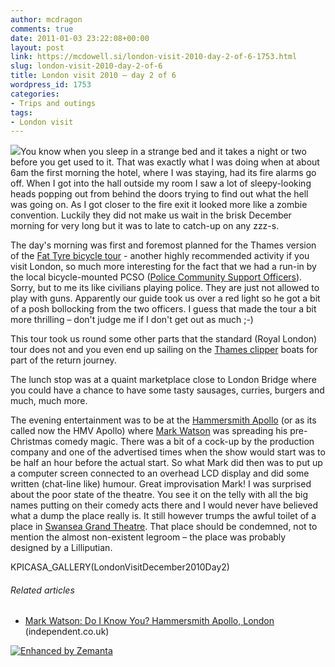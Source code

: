 ```yaml
---
author: mcdragon
comments: true
date: 2011-01-03 23:22:08+00:00
layout: post
link: https://mcdowell.si/london-visit-2010-day-2-of-6-1753.html
slug: london-visit-2010-day-2-of-6
title: London visit 2010 – day 2 of 6
wordpress_id: 1753
categories:
- Trips and outings
tags:
- London visit
---
```


[![](https://img.mcdowell.si/2011/01/borough_market-1.jpg)](https://img.mcdowell.si/2011/01/borough_market.jpg)You know when you sleep in a strange bed and it takes a night or two before you get used to it. That was exactly what I was doing when at about 6am the first morning the hotel, where I was staying, had its fire alarms go off. When I got into the hall outside my room I saw a lot of sleepy-looking heads popping out from behind the doors trying to find out what the hell was going on. As I got closer to the fire exit it looked more like a zombie convention. Luckily they did not make us wait in the brisk December morning for very long but it was to late to catch-up on any zzz-s.

The day's morning was first and foremost planned for the Thames version of the [Fat Tyre bicycle tour](http://fattirebiketours.com/london) - another highly recommended activity if you visit London, so much more interesting for the fact that we had a run-in by the local bicycle-mounted PCSO ([Police Community Support Officers](http://en.wikipedia.org/wiki/Police_Community_Support_Officer)). Sorry, but to me its like civilians playing police. They are just not allowed to play with guns. Apparently our guide took us over a red light so he got a bit of a posh bollocking from the two officers. I guess that made the tour a bit more thrilling – don't judge me if I don't get out as much ;-)

This tour took us round some other parts that the standard (Royal London) tour does not and you even end up sailing on the [Thames clipper](http://en.wikipedia.org/wiki/Thames_Clippers) boats for part of the return journey.

The lunch stop was at a quaint marketplace close to London Bridge where you could have a chance to have some tasty sausages, curries, burgers and much, much more.

The evening entertainment was to be at the [Hammersmith Apollo](http://en.wikipedia.org/wiki/HMV_Hammersmith_Apollo) (or as its called now the HMV Apollo) where [Mark Watson](http://en.wikipedia.org/wiki/Mark_Watson_%28comedian%29) was spreading his pre-Christmas comedy magic. There was a bit of a cock-up by the production company and one of the advertised times when the show would start was to be half an hour before the actual start. So what Mark did then was to put up a computer screen connected to an overhead LCD display and did some written (chat-line like) humour. Great improvisation Mark! I was surprised about the poor state of the theatre. You see it on the telly with all the big names putting on their comedy acts there and I would never have believed what a dump the place really is. It still however trumps the awful toilet of a place in [Swansea Grand Theatre](http://www.swanseagrand.co.uk/). That place should be condemned, not to mention the almost non-existent legroom – the place was probably designed by a Lilliputian.

KPICASA_GALLERY(LondonVisitDecember2010Day2)


###### Related articles





 	
  * [Mark Watson: Do I Know You? Hammersmith Apollo, London](http://www.independent.co.uk/arts-entertainment/comedy/reviews/mark-watson-do-i-know-you-hammersmith-apollo-london-2159481.html) (independent.co.uk)




[![Enhanced by Zemanta](http://img.zemanta.com/zemified_e.png?x-id=8505f49b-d373-44f3-93c3-9f97e7e5c165)](http://www.zemanta.com/)
